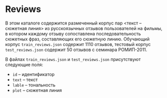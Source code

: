 # Reviews

В этом каталоге содержится размеченный корпус пар <текст – сюжетная линия> из русскоязычных отзывов пользователей на фильмы, в котором каждому отзыву сопоставлена последовательность сюжетных фраз, составляющих его сюжетную линию. Обучающий корпус `train_reviews.json` содержит 1110 отзывов, тестовый корпус `test_reviews.json` содержит 50 отзывов с семинара РОМИП-2011.

В файлах `train_reviews.json` и `test_reviews.json` присутствуют следующие поля:
- `id` – идентификатор
- `text` – текст
- `lable` – тональность
- `plot` – сюжетная линия
